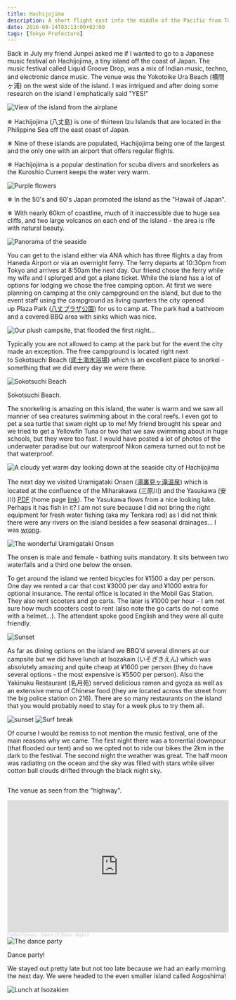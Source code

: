```yaml
---
title: Hachijojima
description: A short flight east into the middle of the Pacific from Tokyo lies an enchanting island chain rife with natural beauty both above and below the sea...
date: 2016-09-14T03:13:00+02:00
tags: [Tokyo Prefecture]
---
```

<div class=“text-lg m-2”>
<p class="mb-2">Back in July my friend Junpei asked me if I wanted to go to a Japanese music festival on Hachijojima, a tiny island off the coast of Japan. The music festival called Liquid Groove Drop, was a mix of Indian music, techno, and electronic dance music. The venue was the Yokotoike Ura Beach (横問ヶ浦) on the west side of the island. I was intrigued and after doing some research on the island I emphatically said "YES!"</p>

<img class="w-8/12 rounded-lg shadow-lg mx-auto" src="https://fallfish-tenkara-images.s3-us-west-1.amazonaws.com/FfT+-+Hachijojima/hachijojima-izu+islands-philippine+sea-Fuji_Hakone_Izu+National+Park.jpg" alt="View of the island from the airplane" />
 
<p class="mt-2 mb-2 ml-4">❄︎ Hachijojima (八丈島) is one of thirteen Izu Islands that are located in the Philippine Sea off the east coast of Japan.</p>

<p class="mt-2 mb-2 ml-4">❄︎ Nine of these islands are populated, Hachijojima being one of the largest and the only one with an airport that offers regular flights.</p>

<p class="mt-2 mb-2 ml-4">❄︎ Hachijojima is a popular destination for scuba divers and snorkelers as the Kuroshio Current keeps the water very warm.</p>

<img class="w-8/12 rounded-lg shadow-lg mx-auto" src="https://fallfish-tenkara-images.s3-us-west-1.amazonaws.com/FfT+-+Hachijojima/hachijojima-izu+islands-philippine+sea-Fuji_Hakone_Izu+National+Park-flowers-purple.jpg" alt="Purple flowers" />

<p class="mt-2 mb-2 ml-4">❄︎ In the 50's and 60's Japan promoted the island as the "Hawaii of Japan".</p>

<p class="mt-2 mb-2 ml-4">❄︎ With nearly 60km of coastline, much of it inaccessible due to huge sea cliffs, and two large volcanos on each end of the island - the area is rife with natural beauty.</p>

<img class="w-8/12 rounded-lg shadow-lg mx-auto" src="https://fallfish-tenkara-images.s3-us-west-1.amazonaws.com/FfT+-+Hachijojima/hachijojima-izu+islands-philippine+sea-Fuji_Hakone_Izu+National+Park-panorama.jpg" alt="Panorama of the seaside" />

<p class="mt-2 mb-2">You can get to the island either via ANA which has three flights a day from Haneda Airport or via an overnight ferry. The ferry departs at 10:30pm from Tokyo and arrives at 8:50am the next day. Our friend chose the ferry while my wife and I splurged and got a plane ticket. While the island has a lot of options for lodging we chose the free camping option. At first we were planning on camping at the only campground on the island, but due to the event staff using the campground as living quarters the city opened up Plaza Park (<a href="https://blog.goo.ne.jp/super_asanuma/e/4d75a98bfabb04fce5ffce08de6354a9" target="_blank" rel="noopener noreferrer" class="text-red-500 hover:bg-red-500 hover:text-white">八丈プラザ公園</a>) for us to camp at. The park had a bathroom and a covered BBQ area with sinks which was nice.</p>

<img class="w-8/12 rounded-lg shadow-lg mx-auto" src="https://fallfish-tenkara-images.s3-us-west-1.amazonaws.com/FfT+-+Hachijojima/hachijojima-izu+islands-philippine+sea-Fuji_Hakone_Izu+National+Park-campground.jpg" alt="Our plush campsite, that flooded the first night..." />

<p class="mt-2 mb-2">Typically you are not allowed to camp at the park but for the event the city made an exception. The free campground is located right next to Sokotsuchi Beach (<a href="https://www.tripadvisor.jp/Attraction_Review-g1091151-d2299205-Reviews-Sokodo_Beach-Hachijo_machi_Hachijo_jima_Tokyo_Prefecture_Kanto.html" target="_blank" rel="noopener noreferrer" class="text-red-500 hover:bg-red-500 hover:text-white">底土海水浴場</a>) which is an excellent place to snorkel - something that we did every day we were there.</p>

<div class="w-8/12 mx-auto">
<img class="rounded-lg shadow-lg" src="https://fallfish-tenkara-images.s3-us-west-1.amazonaws.com/FfT+-+Hachijojima/hachijojima-izu+islands-philippine+sea-Fuji_Hakone_Izu+National+Park.-Sokotsuchi+Beach.jpg" alt="Sokotsuchi Beach" />
<p class="italic text-center">Sokotsuchi Beach.</p>
</div>

<p class="mt-2 mb-2">The snorkeling is amazing on this island, the water is warm and we saw all manner of sea creatures swimming about in the coral reefs. I even got to pet a sea turtle that swam right up to me! My friend brought his spear and we tried to get a Yellowfin Tuna or two that we saw swimming about in huge schools, but they were too fast. I would have posted a lot of photos of the underwater paradise but our waterproof Nikon camera turned out to not be that waterproof.</p>

<img class="w-8/12 rounded-lg shadow-lg mx-auto" src="https://fallfish-tenkara-images.s3-us-west-1.amazonaws.com/FfT+-+Hachijojima/hachijojima-izu+islands-philippine+sea-Fuji_Hakone_Izu+National+Park-views.jpg" alt="A cloudy yet warm day looking down at the seaside city of Hachijojima" />

<p class="mt-2 mb-2">The next day we visited Uramigataki Onsen (<a href="https://www.town.hachijo.tokyo.jp/onsen/uramigataki.html" target="_blank" rel="noopener noreferrer" class="text-red-500 hover:bg-red-500 hover:text-white">湯裏見ヶ滝温泉</a>) which is located at the confluence of the Miharakawa (三原川) and the Yasukawa (安川) <a href="https://www.hachijo.gr.jp/39rhf0e/wp-content/uploads/2017/03/Hachijo_guidemap.pdf" target="_blank" rel="noopener noreferrer" class="text-red-500 hover:bg-red-500 hover:text-white">PDF</a> (home page <a href="https://www.hachijo.gr.jp/pdf/iwo-1.pdf" target="_blank" rel="noopener noreferrer" class="text-red-500 hover:bg-red-500 hover:text-white">link</a>). The Yasukawa flows from a nice looking lake. Perhaps it has fish in it? I am not sure because I did not bring the right equipment for fresh water fishing (aka my Tenkara rod) as I did not think there were any rivers on the island besides a few seasonal drainages... I was <a href="https://fallfish-tenkara-images.s3-us-west-1.amazonaws.com/FfT+-+Hachijojima/%E4%B8%89%E5%8E%9F%E5%B7%9D--%E5%85%AB%E4%B8%88%E5%B3%B6.pdf" target="_blank" rel="noopener noreferrer" class="text-red-500 hover:bg-red-500 hover:text-white">wrong</a>.</p>

<div class="w-8/12 mx-auto">
<img class="rounded-lg shadow-lg" src="https://fallfish-tenkara-images.s3-us-west-1.amazonaws.com/FfT+-+Hachijojima/hachijojima-izu+islands-philippine+sea-Fuji_Hakone_Izu+National+Park-Uramigataki+Onsen.jpg" alt="The wonderful Uramigataki Onsen" />
<p class="italic text-center">The onsen is male and female - bathing suits mandatory. It sits between two waterfalls and a third one below the onsen.</p>
</div>

<p class="mt-2 mb-2">To get around the island we rented bicycles for ¥1500 a day per person. One day we rented a car that cost ¥3000 per day and ¥1000 extra for optional insurance. The rental office is located in the Mobil Gas Station. They also rent scooters and go carts. The later is ¥1000 per hour - I am not sure how much scooters cost to rent (also note the go carts do not come with a helmet...). The attendant spoke good English and they were all quite friendly.</p>

<img class="w-8/12 rounded-lg shadow-lg mx-auto" src="https://fallfish-tenkara-images.s3-us-west-1.amazonaws.com/FfT+-+Hachijojima/hachijojima-izu+islands-philippine+sea-Fuji_Hakone_Izu+National+Park-light+house.jpg" alt="Sunset" />

<p class="mt-2 mb-2">As far as dining options on the island we BBQ'd several dinners at our campsite but we did have lunch at Isozakain (いそざきえん) which was absolutely amazing and quite cheap at ¥1600 per person (they do have several options - the most expensive is ¥5500 per person). Also the Yakinuku Restaurant (名月苑) served delicious ramen and gyoza as well as an extensive menu of Chinese food (they are located across the street from the big police station on 216). There are so many restaurants on the island that you would probably need to stay for a week plus to try them all.</p>

<img class="w-8/12 rounded-lg shadow-lg mx-auto" src="https://fallfish-tenkara-images.s3-us-west-1.amazonaws.com/FfT+-+Hachijojima/hachijojima-izu+islands-philippine+sea-Fuji_Hakone_Izu+National+Park-Mount+Taihei.jpg" alt="sunset" />

<img class="w-8/12 rounded-lg shadow-lg mx-auto" src="https://fallfish-tenkara-images.s3-us-west-1.amazonaws.com/FfT+-+Hachijojima/hachijojima-izu+islands-philippine+sea-Fuji_Hakone_Izu+National+Park-surf+break.jpg" alt="Surf break" />

<p class="mt-2 mb-2">Of course I would be remiss to not mention the music festival, one of the main reasons why we came. The first night there was a torrential downpour (that flooded our tent) and so we opted not to ride our bikes the 2km in the dark to the festival. The second night the weather was great. The half moon was radiating on the ocean and the sky was filled with stars while silver cotton ball clouds drifted through the black night sky.</p>

<div class="w-8/12 mx-auto">
<img class="rounded-lg shadow-lg" src="https://fallfish-tenkara-images.s3-us-west-1.amazonaws.com/FfT+-+Hachijojima/hachijojima-izu+islands-philippine+sea-Fuji_Hakone_Izu+National+Park-Yokotoike+Ura+Beach.jpg" alt="" />
<p class="italic text-center">The venue as seen from the "highway".</p>
</div>

<iframe width="100%" height="300" scrolling="no" frameborder="no" allow="autoplay" src="https://w.soundcloud.com/player/?url=https%3A//api.soundcloud.com/tracks/955221520&color=%23ff5500&auto_play=false&hide_related=false&show_comments=true&show_user=true&show_reposts=false&show_teaser=true&visual=true"></iframe><div style="font-size: 10px; color: #cccccc;line-break: anywhere;word-break: normal;overflow: hidden;white-space: nowrap;text-overflow: ellipsis; font-family: Interstate,Lucida Grande,Lucida Sans Unicode,Lucida Sans,Garuda,Verdana,Tahoma,sans-serif;font-weight: 100;"><a href="https://soundcloud.com/fllfshtnkr" title="FallfishTenkara" target="_blank" style="color: #cccccc; text-decoration: none;">FallfishTenkara</a> · <a href="https://soundcloud.com/fllfshtnkr/dance-of-shiva-night-2" title="Dance Of Shiva - Night 2" target="_blank" style="color: #cccccc; text-decoration: none;">Dance Of Shiva - Night 2</a></div>

<div class="w-8/12 mx-auto">
<img class="rounded-lg shadow-lg" src="https://fallfish-tenkara-images.s3-us-west-1.amazonaws.com/FfT+-+Hachijojima/hachijojima-izu+islands-philippine+sea-Fuji_Hakone_Izu+National+Park-dance+party.jpg" alt="The dance party" />
<p class="italic text-center">Dance party!</p>
</div>

<p class="mt-2 mb-2">We stayed out pretty late but not too late because we had an early morning the next day. We were headed to the even smaller island called Aogoshima!</p>

<img class="w-8/12 rounded-lg shadow-lg mx-auto" src="https://fallfish-tenkara-images.s3-us-west-1.amazonaws.com/FfT+-+Hachijojima/hachijojima-izu+islands-philippine+sea-Fuji_Hakone_Izu+National+Park-lunch-Isozakien.jpg" alt="Lunch at Isozakien" />
</>